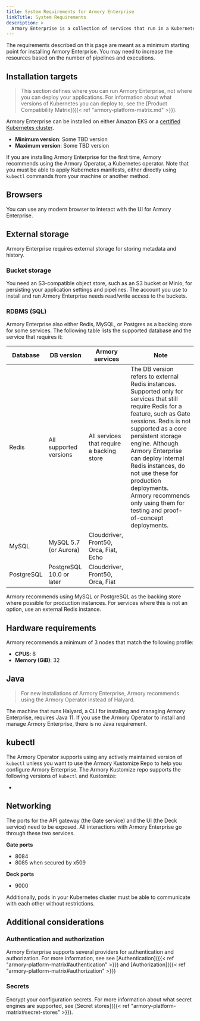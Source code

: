 ```yaml
---
title: System Requirements for Armory Enterprise
linkTitle: System Requirements
description: >
  Armory Enterprise is a collection of services that run in a Kubernetes cluster. In addition to the cluster, other requirements, such as storage, need to be met to run Armory Enterprise for production environments.
---
```


The requirements described on this page are meant as a minimum starting point for installing Armory Enterprise. You may need to increase the resources based on the number of pipelines and executions.

## Installation targets

> This section defines where you can run Armory Enterprise, not where you can deploy your applications. For information about what versions of Kubernetes you can deploy to, see the [Product Compatibility Matrix]({{< ref "armory-platform-matrix.md" >}}).

Armory Enterprise can be installed on either Amazon EKS or a [certified Kubernetes cluster](https://www.cncf.io/certification/software-conformance/).

* **Minimum version**: Some TBD version
* **Maximum version**: Some TBD version

If you are installing Armory Enterprise for the first time, Armory recommends using the Armory Operator, a Kubernetes operator. Note that you must be able to apply Kubernetes manifests, either directly using `kubectl` commands from your machine or another method.

## Browsers

You can use any modern browser to interact with the UI for Armory Enterprise.

## External storage

Armory Enterprise requires external storage for storing metadata and history.

### Bucket storage

You need an S3-compatible object store, such as an S3 bucket or Minio, for persisting your application settings and pipelines. The account you use to install and run Armory Enterprise needs read/write access to the buckets.

### RDBMS (SQL)

Armory Enterprise also either Redis, MySQL, or Postgres as a backing store for some services. The following table lists the supported database and the service that requires it:

| Database | DB version             | Armory services                           | Note                                                                                                                                                                                                                                                                                                                                                                                                   |
|----------|------------------------|-------------------------------------------|--------------------------------------------------------------------------------------------------------------------------------------------------------------------------------------------------------------------------------------------------------------------------------------------------------------------------------------------------------------------------------------------------------|
| Redis    | All supported versions | All services that require a backing store | The DB version refers to external Redis instances. Supported only for services that still require Redis for a feature, such as Gate sessions. Redis is not supported as a core persistent storage engine. Although Armory Enterprise can deploy internal Redis instances, do not use these for production deployments. Armory recommends only using them for testing and proof-of-concept deployments. |
| MySQL    | MySQL 5.7 (or Aurora)  | Clouddriver, Front50, Orca, Fiat, Echo    |                                                                                                                                                                                                                                                                                                                                                                                                        |
| PostgreSQL | PostgreSQL 10.0 or later | Clouddriver, Front50, Orca, Fiat                     |                                                                                                                                                                                                                                                                                                                                                                                                       |

Armory recommends using MySQL or PostgreSQL as the backing store where possible for production instances. For services where this is not an option, use an external Redis instance.

## Hardware requirements

Armory recommends a minimum of 3 nodes that match the following profile:

* **CPUS**: 8
* **Memory (GiB)**: 32

## Java

> For new installations of Armory Enterprise, Armory recommends using the Armory Operator instead of Halyard.

The machine that runs Halyard, a CLI for installing and managing Armory Enterprise, requires Java 11. If you use the Armory Operator to install and manage Armory Enterprise, there is no Java requirement.

## kubectl

The Armory Operator supports using any actively maintained version of `kubectl` unless you want to use the Armory Kustomize Repo to help you configure Armory Enterprise. The Armory Kustomize repo supports the following versions of `kubectl` and Kustomize:

* <kubectl versions without the kustomize parsing problem>

## Networking

The ports for the API gateway (the Gate service) and the UI (the Deck service) need to be exposed. All interactions with Armory Enterprise go through these two services. 

**Gate ports**

* 8084
* 8085 when secured by x509

**Deck ports**

* 9000

Additionally, pods in your Kubernetes cluster must be able to communicate with each other without restrictions.


## Additional considerations

### Authentication and authorization

Armory Enterprise supports several providers for authentication and authorization. For more information, see see [Authentication]({{< ref "armory-platform-matrix#authentication" >}}) and [Authorization]({{< ref "armory-platform-matrix#authorization" >}})

### Secrets

Encrypt your configuration secrets. For more information about what secret engines are supported, see [Secret stores]({{< ref "armory-platform-matrix#secret-stores" >}}).
